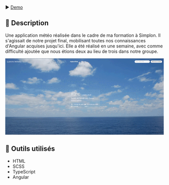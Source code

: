 ▶️ [Demo](https://weather-weblux.vercel.app)

## 📄 Description
Une application météo réalisée dans le cadre de ma formation à Simplon. Il s'agissait de notre projet final, mobilisant toutes nos connaissances d'Angular acquises jusqu'ici. Elle a été réalisé en une semaine, avec comme difficulté ajoutée que nous étions deux au lieu de trois dans notre groupe. 

![Gif de l'application](preview.gif)

## 🔨 Outils utilisés
- HTML
- SCSS
- TypeScript
- Angular
